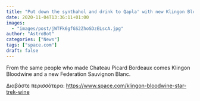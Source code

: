 ```yaml
---
title: "Put down the synthahol and drink to Qapla' with new Klingon Bloodwine"
date: 2020-11-04T13:36:11+01:00
images:
  - "images/post/jWTFk6gfGS2ZhoSDzELscA.jpg"
author: "AstroBot"
categories: ["News"]
tags: ["space.com"]
draft: false
---
```


From the same people who made Chateau Picard Bordeaux comes Klingon Bloodwine and a new Federation Sauvignon Blanc. 

Διαβάστε περισσότερα: https://www.space.com/klingon-bloodwine-star-trek-wine

